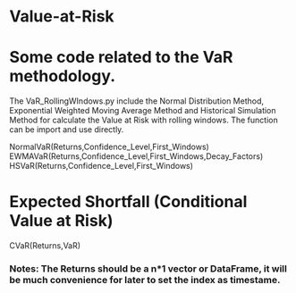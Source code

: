 # Value-at-Risk
# Some code related to the VaR methodology.
The VaR_RollingWIndows.py include the Normal Distribution Method, Exponential Weighted Moving Average Method and Historical Simulation Method for calculate the Value at Risk with rolling windows.
The function can be import and use directly.

NormalVaR(Returns,Confidence_Level,First_Windows)\
EWMAVaR(Returns,Confidence_Level,First_Windows,Decay_Factors)\
HSVaR(Returns,Confidence_Level,First_Windows)
# Expected Shortfall (Conditional Value at Risk)
CVaR(Returns,VaR)
### Notes: The Returns should be a n*1 vector or DataFrame, it will be much convenience for later to set the index as timestame. 
